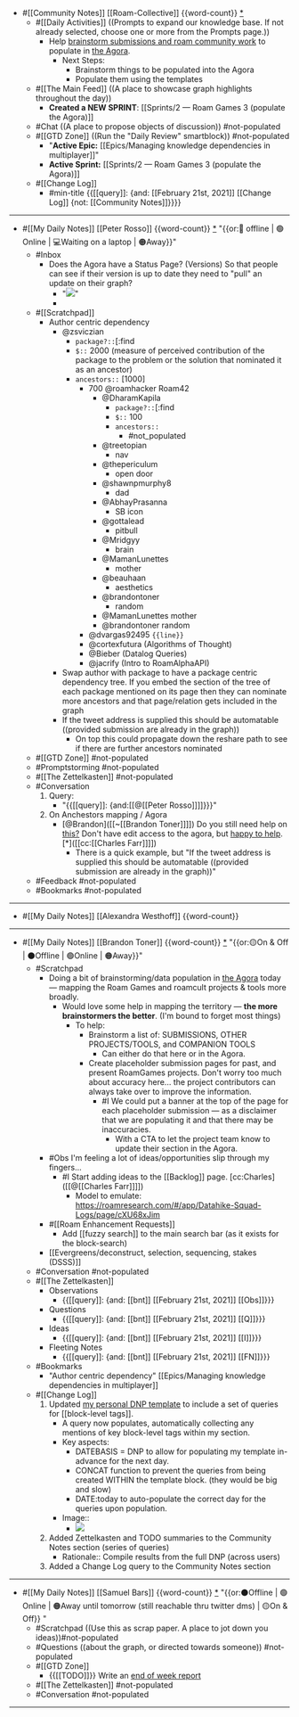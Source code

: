 - #[[Community Notes]] [[Roam-Collective]] {{word-count}} [*]([[rc]]) 
    - #[[Daily Activities]] ((Prompts to expand our knowledge base. If not already selected, choose one or more from the Prompts page.))
        - Help [brainstorm submissions and roam community work](((78frD4ZM9))) to populate in [the Agora](https://roamresearch.com/#/app/The-Roaman-Agora).
            - Next Steps:
                - Brainstorm things to be populated into the Agora
                - Populate them using the templates
    - #[[The Main Feed]] ((A place to showcase graph highlights throughout the day))  
        - **Created a NEW SPRINT**: [[Sprints/2 — Roam Games 3 (populate the Agora)]]
    - #Chat ((A place to propose objects of discussion)) #not-populated
    - #[[GTD Zone]] ((Run the "Daily Review" smartblock)) #not-populated 
        - "**Active Epic:** [[Epics/Managing knowledge dependencies in multiplayer]]"
        - **Active Sprint:** [[Sprints/2 — Roam Games 3 (populate the Agora)]]
    - #[[Change Log]]
        - #min-title {{[[query]]: {and: [[February 21st, 2021]] [[Change Log]] {not: [[Community Notes]]}}}}
- ---
- #[[My Daily Notes]] [[Peter Rosso]] {{word-count}} [*]([[ptr]])   "{{or:🚫 offline | 🟢Online | 💻Waiting on a laptop | 🟠Away}}"
    - #Inbox
        - Does the Agora have a Status Page? (Versions) So that people can see if their version is up to date they need to "pull" an update on their graph?
            - "![](https://firebasestorage.googleapis.com/v0/b/firescript-577a2.appspot.com/o/imgs%2Fapp%2FRoam-Collective%2FJzaAhAR6Ac.png?alt=media&token=b18eadcf-0f2a-4128-b8e3-ce370f31e27b)"
            - 
    - #[[Scratchpad]] 
        - Author centric dependency
            - @zsviczian
                - `package?::`[:find
                - `$::` 2000 (measure of perceived contribution of the  package to the problem or the solution that nominated it as an ancestor)
                - `ancestors::` [1000]
                    - 700 @roamhacker Roam42
                        - @DharamKapila
                            - `package?::`[:find
                            - `$::` 100
                            - `ancestors::`
                                - #not_populated
                        - @treetopian
                            - nav
                        - @thepericulum
                            - open door
                        - @shawnpmurphy8
                            - dad
                        - @AbhayPrasanna
                            - SB icon
                        - @gottalead
                            - pitbull
                        - @Mridgyy
                            - brain
                        - @MamanLunettes
                            - mother
                        - @beauhaan
                            - aesthetics
                        - @brandontoner
                            - random
                        - @MamanLunettes mother
                        - @brandontoner random
                    - @dvargas92495 `{{line}}`
                    - @cortexfutura (Algorithms of Thought)
                    - @Bieber (Datalog Queries)
                    - @jacrify (Intro to RoamAlphaAPI)
            - Swap author with package to have a package centric dependency tree. If you embed the section of the tree of each package mentioned on its page then they can nominate more ancestors and that page/relation gets included in the graph
            - If the tweet address is supplied this should be automatable ((provided submission are already in the graph))
                - On top this could propagate down the reshare path to see if there are further ancestors nominated
    - #[[GTD Zone]] #not-populated
    - #Promptstorming #not-populated
    - #[[The Zettelkasten]] #not-populated
    - #Conversation 
        1. Query:
            - "{{[[query]]: {and:[[@[[Peter Rosso]]]]}}}"
        2. On Anchestors mapping / Agora
            - [@Brandon]([[~[[Brandon Toner]]]]) Do you still need help on [this?](((78frD4ZM9))) Don't have edit access to the agora, but [happy to help](((CzK5R-3Z6))). [*]([[cc:[[Charles Farr]]]])
                - There is a quick example, but "If the tweet address is supplied this should be automatable ((provided submission are already in the graph))"
    - #Feedback  #not-populated
    - #Bookmarks #not-populated
- ---
- #[[My Daily Notes]] [[Alexandra Westhoff]] {{word-count}}
- ---
- #[[My Daily Notes]] [[Brandon Toner]] {{word-count}} [*]([[bnt]]) "{{or:🟡On & Off | ⚫️Offline | 🟢Online | 🟠Away}}"
    - #Scratchpad 
        - Doing a bit of brainstorming/data population in [the Agora](https://roamresearch.com/#/app/The-Roaman-Agora) today — mapping the Roam Games and roamcult projects & tools more broadly.
            - Would love some help in mapping the territory — **the more brainstormers the better**. (I'm bound to forget most things)
                - To help: 
                    - Brainstorm a list of: SUBMISSIONS, OTHER PROJECTS/TOOLS, and COMPANION TOOLS
                        - Can either do that here or in the Agora.
                    - Create placeholder submission pages for past, and present RoamGames projects. Don't worry too much about accuracy here... the project contributors can always take over to improve the information.
                        - #I We could put a banner at the top of the page for each placeholder submission — as a disclaimer that we are populating it and that there may be inaccuracies.
                            - With a CTA to let the project team know to update their section in the Agora.
        - #Obs I'm feeling a lot of ideas/opportunities slip through my fingers...
            - #I Start adding ideas to the [[Backlog]] page. [cc:Charles]([[@[[Charles Farr]]]])
                - Model to emulate: https://roamresearch.com/#/app/Datahike-Squad-Logs/page/cXU68xJim
        - #[[Roam Enhancement Requests]]
            - Add [[fuzzy search]] to the main search bar (as it exists for the block-search)
        - [[Evergreens/deconstruct, selection, sequencing, stakes (DSSS)]]
    - #Conversation #not-populated
    - #[[The Zettelkasten]]
        - Observations
            - {{[[query]]: {and: [[bnt]] [[February 21st, 2021]] [[Obs]]}}}
        - Questions 
            - {{[[query]]: {and: [[bnt]] [[February 21st, 2021]] [[Q]]}}}
        - Ideas
            - {{[[query]]: {and: [[bnt]] [[February 21st, 2021]] [[I]]}}}
        - Fleeting Notes
            - {{[[query]]: {and: [[bnt]] [[February 21st, 2021]] [[FN]]}}}
    - #Bookmarks
        - "Author centric dependency" [[Epics/Managing knowledge dependencies in multiplayer]]
    - #[[Change Log]] 
        1. Updated [my personal DNP template](((VyS8OjXZx))) to include a set of queries for [[block-level tags]]. 
            - A query now populates, automatically collecting any mentions of key block-level tags within my section.
            - Key aspects:
                - DATEBASIS = DNP to allow for populating my template in-advance for the next day.
                - CONCAT function to prevent the queries from being created WITHIN the template block. (they would be big and slow)
                - DATE:today to auto-populate the correct day for the queries upon population.
            - Image::
                - ![](https://firebasestorage.googleapis.com/v0/b/firescript-577a2.appspot.com/o/imgs%2Fapp%2FRoam-Collective%2FZKXVPFSKtA.png?alt=media&token=7ceaa27c-b2b0-440e-b33b-507602d81d1c)
        2. Added Zettelkasten and TODO summaries to the Community Notes section (series of queries)
            - Rationale:: Compile results from the full DNP (across users)
        3. Added a Change Log query to the Community Notes section
- ---
- #[[My Daily Notes]] [[Samuel Bars]] {{word-count}} [*]([[smb]]) "{{or:⚫️Offline | 🟢Online | 🟠Away until tomorrow (still reachable thru twitter dms) | 🟡On & Off}} "
    - #Scratchpad ((Use this as scrap paper. A place to jot down you ideas))#not-populated
    - #Questions ((about the graph, or directed towards someone)) #not-populated
    - #[[GTD Zone]]
        - {{[[TODO]]}} Write an [end of week report](((dFbvCf9ei)))
    - #[[The Zettelkasten]] #not-populated
    - #Conversation #not-populated
- ---
